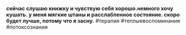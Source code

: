 **сейчас слушаю книжку и чувствую себя хорошо.немного хочу кушать. у меня мягкие штаны и расслабленное состояние. скоро будет лучше, потому что я засну.**
#терапия #теплыевоспоминания #потоксознания 